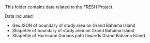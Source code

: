 This folder contains data related to the FRESH Project.   

Data included:
* GeoJSON of boundary of study area on Grand Bahama Island
* Shapefile of boundary of study area on Grand Bahama Island
* Shapefile of Hurricane Dorians path towards Grand Bahama Island
